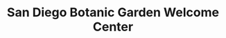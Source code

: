 ---
title: "San Diego Botanic Garden Welcome Center"
url: /encinitas/san-diego-botanic-garden-welcome-center/
shop: ticket
---